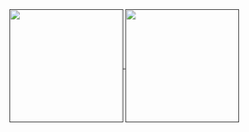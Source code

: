 <a href="">
  <img height=200 align="center" src="https://github-readme-stats-alpha-sandy.vercel.app/api?username=u3577797&show_icons=true&theme=radical&include_all_commits=true" />
</a>

<a href="">
  <img height=200 align="center" src="https://github-readme-stats-alpha-sandy.vercel.app/api/top-langs/?username=u3577797&show_icons=true&theme=radical&layout=compact&langs_count=8&card_width=320" />
</a>



<!--
**u3577797/u3577797** is a ✨ _special_ ✨ repository because its `README.md` (this file) appears on your GitHub profile.

Here are some ideas to get you started:

- 🔭 I’m currently working on ...
- 🌱 I’m currently learning ...
- 👯 I’m looking to collaborate on ...
- 🤔 I’m looking for help with ...
- 💬 Ask me about ...
- 📫 How to reach me: ...
- 😄 Pronouns: ...
- ⚡ Fun fact: ...
-->
